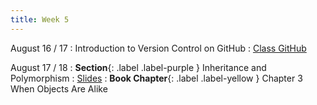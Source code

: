 ```yaml
---
title: Week 5
---
```


August 16 / 17
: Introduction to Version Control on GitHub
  : [Class GitHub](https://github.com/jdposada/oop_202230)

August 17 / 18
: **Section**{: .label .label-purple } Inheritance and Polymorphism
  : [Slides](https://uninorte-my.sharepoint.com/:b:/g/personal/jposada_uninorte_edu_co/ERyKfwokiH9Gt4wyPnlEy34B3TxSoULtyYHjcs_YS--dUg?e=Kx0d30)
: **Book Chapter**{: .label .label-yellow } Chapter 3 When Objects Are Alike